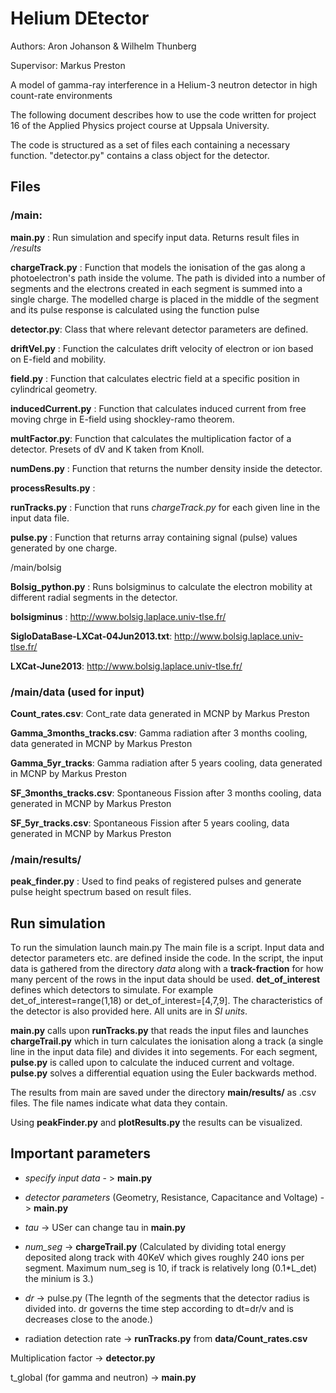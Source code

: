 

# Helium DEtector

Authors: Aron Johanson & Wilhelm Thunberg

Supervisor: Markus Preston

A model of gamma-ray interference in a Helium-3 neutron detector in high count-rate environments

The following document describes how to use the code written for project 16
of the Applied Physics project course at Uppsala University.

The code is structured as a set of files each containing a necessary function.
"detector.py" contains a class object for the detector.

## Files
### /main:

**main.py** : Run simulation and specify input data. Returns result files in */results* 


**chargeTrack.py** :  Function that models the ionisation of the gas along a photoelectron's path inside the volume.
    The path is divided into a number of segments and the electrons created in each segment is summed into
    a single charge. The modelled charge is placed in the middle of the segment and its pulse response 
    is calculated using the function pulse 
    
**detector.py**: Class that where relevant detector parameters are defined.

**driftVel.py** : Function the calculates drift velocity of electron or ion based on E-field and mobility.

**field.py** : Function that calculates electric field at a specific position in cylindrical geometry.

**inducedCurrent.py** :     Function that calculates induced current from free moving chrge in E-field using shockley-ramo theorem.

**multFactor.py**: Function that calculates the multiplication factor of a detector. Presets of dV and K taken from Knoll.

**numDens.py** :   Function that returns the number density inside the detector.

**processResults.py** : 

**runTracks.py** : Function that runs *chargeTrack.py* for each given line in the input data file.

**pulse.py** :   Function that returns array containing signal (pulse) values generated by one charge.


/main/bolsig

**Bolsig_python.py** : Runs bolsigminus to calculate the electron mobility at different radial segments in the detector.

**bolsigminus** : http://www.bolsig.laplace.univ-tlse.fr/

**SigloDataBase-LXCat-04Jun2013.txt**: http://www.bolsig.laplace.univ-tlse.fr/

**LXCat-June2013**: http://www.bolsig.laplace.univ-tlse.fr/

### /main/data (used for input)
**Count_rates.csv**: Cont_rate data generated in MCNP by Markus Preston

**Gamma_3months_tracks.csv**: Gamma radiation after 3 months cooling, data generated in MCNP by Markus Preston

**Gamma_5yr_tracks**:  Gamma radiation after 5 years cooling, data generated in MCNP by Markus Preston

**SF_3months_tracks.csv**:  Spontaneous Fission after 3 months cooling, data generated in MCNP by Markus Preston

**SF_5yr_tracks.csv**:  Spontaneous Fission after 5 years cooling, data generated in MCNP by Markus Preston

### /main/results/

**peak_finder.py** : Used to find peaks of registered pulses and generate pulse height spectrum based on result files.




## Run simulation
To run the simulation launch main.py
The main file is a script. Input data and detector parameters etc. are defined inside the code.
In the script, the input data is gathered from the directory *data* along with a **track-fraction** for how many percent of the rows in the input data should be used.
**det_of_interest** defines which detectors to simulate. For example det_of_interest=range(1,18)
or det_of_interest=[4,7,9].
The characteristics of the detector is also provided here. All units are in *SI units*.

**main.py** calls upon **runTracks.py** that reads the input files and launches **chargeTrail.py**
which in turn calculates the ionisation along a track (a single line in the input data file) and divides it into segements.
For each segment, **pulse.py** is called upon to calculate the induced current and voltage.
**pulse.py** solves a differential equation using the Euler backwards method.

The results from main are saved under the directory **main/results/** as .csv files. The file names indicate
what data they contain. 

Using **peakFinder.py** and **plotResults.py** the results can be visualized.

## Important parameters

- *specify input data* - > **main.py**

- *detector parameters* (Geometry, Resistance, Capacitance and Voltage) - > **main.py**

- *tau* -> USer can change tau in **main.py**

- *num_seg* -> **chargeTrail.py** (Calculated by dividing total energy deposited along track with 40KeV
which gives roughly 240 ions per segment. Maximum num_seg is 10, if track is relatively long (0.1*L_det) the minium is 3.)

- *dr* -> pulse.py (The legnth of the segments that the detector radius is divided into.
dr governs the time step according to dt=dr/v and is decreases close to the anode.)

- radiation detection rate -> **runTracks.py** from **data/Count_rates.csv**

Multiplication factor -> **detector.py**

t_global (for gamma and neutron) -> **main.py** 





